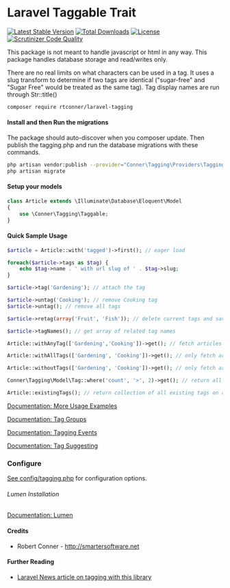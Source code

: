 Laravel Taggable Trait
============

[![Latest Stable Version](https://poser.pugx.org/rtconner/laravel-tagging/v/stable.svg)](https://packagist.org/packages/rtconner/laravel-tagging)
[![Total Downloads](https://poser.pugx.org/rtconner/laravel-tagging/downloads.svg)](https://packagist.org/packages/rtconner/laravel-tagging)
[![License](https://poser.pugx.org/rtconner/laravel-tagging/license.svg)](https://packagist.org/packages/rtconner/laravel-tagging)
[![Scrutinizer Code Quality](https://scrutinizer-ci.com/g/rtconner/laravel-tagging/badges/quality-score.png?b=master)](https://scrutinizer-ci.com/g/rtconner/laravel-tagging/?branch=master)

This package is not meant to handle javascript or html in any way. This package handles database storage and read/writes only.

There are no real limits on what characters can be used in a tag. It uses a slug transform to determine if two tags are identical ("sugar-free" and "Sugar Free" would be treated as the same tag). Tag display names are run through Str::title()

```bash
composer require rtconner/laravel-tagging
```

#### Install and then Run the migrations

The package should auto-discover when you composer update. Then publish the tagging.php and run the database migrations with these commands.

```bash
php artisan vendor:publish --provider="Conner\Tagging\Providers\TaggingServiceProvider"
php artisan migrate
```

#### Setup your models
```php
class Article extends \Illuminate\Database\Eloquent\Model
{
	use \Conner\Tagging\Taggable;
}
```

#### Quick Sample Usage

```php
$article = Article::with('tagged')->first(); // eager load

foreach($article->tags as $tag) {
	echo $tag->name . ' with url slug of ' . $tag->slug;
}

$article->tag('Gardening'); // attach the tag

$article->untag('Cooking'); // remove Cooking tag
$article->untag(); // remove all tags

$article->retag(array('Fruit', 'Fish')); // delete current tags and save new tags

$article->tagNames(); // get array of related tag names

Article::withAnyTag(['Gardening','Cooking'])->get(); // fetch articles with any tag listed

Article::withAllTags(['Gardening', 'Cooking'])->get(); // only fetch articles with all the tags

Article::withoutTags(['Gardening', 'Cooking'])->get(); // only fetch articles without all tags listed

Conner\Tagging\Model\Tag::where('count', '>', 2)->get(); // return all tags used more than twice

Article::existingTags(); // return collection of all existing tags on any articles
```

[Documentation: More Usage Examples](docs/usage-examples.md)

[Documentation: Tag Groups](docs/tag-groups.md)

[Documentation: Tagging Events](docs/events.md)

[Documentation: Tag Suggesting](docs/suggesting.md)

### Configure

[See config/tagging.php](config/tagging.php) for configuration options.

###### Lumen Installation

[Documentation: Lumen](docs/lumen.md)

#### Credits

 - Robert Conner - http://smartersoftware.net

#### Further Reading
 - [Laravel News article on tagging with this library](https://laravel-news.com/how-to-add-tagging-to-your-laravel-app)
